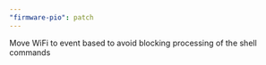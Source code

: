 ```yaml
---
"firmware-pio": patch
---
```


Move WiFi to event based to avoid blocking processing of the shell commands
